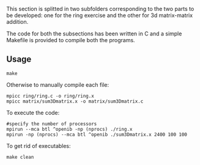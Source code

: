 This section is splitted in two subfolders corresponding to the two parts 
to be developed: one for the ring exercise and the other for 3d matrix-matrix addition.

The code for both the subsections has been written in C and a simple Makefile
is provided to compile both the programs.

## Usage
```
make
```
Otherwise to manually compile each file:

```
mpicc ring/ring.c -o ring/ring.x
mpicc matrix/sum3Dmatrix.x -o matrix/sum3Dmatrix.c
```

To execute the code:

```
#specify the number of processors
mpirun --mca btl ^openib -np (nprocs) ./ring.x
mpirun -np (nprocs) --mca btl ^openib ./sum3Dmatrix.x 2400 100 100
```

To get rid of executables:

```
make clean
```
